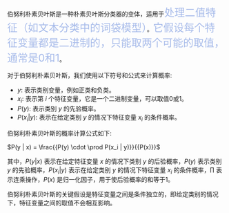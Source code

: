 伯努利朴素贝叶斯是一种朴素贝叶斯分类器的变体，适用于<font  color="#A7BBEA"  size="5">处理二值特征（如文本分类中的词袋模型）</font>。<font  color="#A7BBEA"  size="5">它假设每个特征变量都是二进制的，只能取两个可能的取值，通常是0和1</font>。

对于伯努利朴素贝叶斯，我们使用以下符号和公式来计算概率:

- $y$: 表示类别变量，例如正类和负类。
- $x_i$: 表示第 $i$ 个特征变量，它是一个二进制变量，可以取值0或1。
- $P(y)$: 表示类别 $y$ 的先验概率。
- $P(x_i | y)$: 表示在给定类别 $y$ 的情况下特征变量 $x_i$ 的条件概率。

伯努利朴素贝叶斯的概率计算公式如下:

$P(y | x) = \frac{{P(y) \cdot \prod P(x_i | y)}}{{P(x)}}$

其中，$P(y | x)$ 表示在给定特征变量 $x$ 的情况下类别 $y$ 的后验概率，$P(y)$ 表示类别 $y$ 的先验概率，$P(x_i | y)$ 表示在给定类别 $y$ 的情况下特征变量 $x_i$ 的条件概率，$\prod$ 表示连乘操作，$P(x)$ 是归一化因子，用于使后验概率的和等于1。

伯努利朴素贝叶斯的关键假设是特征变量之间是条件独立的，即给定类别的情况下，特征变量之间的取值不会相互影响。
